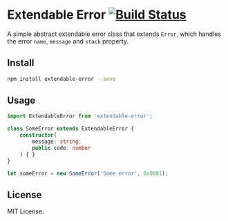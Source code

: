 # Extendable Error [![Build Status](https://travis-ci.org/vilic/extendable-error.svg)](https://travis-ci.org/vilic/extendable-error)

A simple abstract extendable error class that extends `Error`, which handles the error `name`, `message` and `stack` property.

## Install

```sh
npm install extendable-error --save
```

## Usage

```ts
import ExtendableError from 'extendable-error';

class SomeError extends ExtendableError {
    constructor(
        message: string,
        public code: number
    ) { }
}

let someError = new SomeError('Some error', 0x0001);
```

## License

MIT License.
